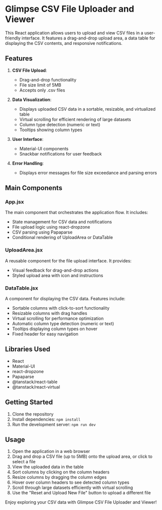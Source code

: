 # Glimpse CSV File Uploader and Viewer

This React application allows users to upload and view CSV files in a user-friendly interface. It features a drag-and-drop upload area, a data table for displaying the CSV contents, and responsive notifications.

## Features

1. **CSV File Upload**:

   - Drag-and-drop functionality
   - File size limit of 5MB
   - Accepts only .csv files

2. **Data Visualization**:

   - Displays uploaded CSV data in a sortable, resizable, and virtualized table
   - Virtual scrolling for efficient rendering of large datasets
   - Column type detection (numeric or text)
   - Tooltips showing column types

3. **User Interface**:

   - Material-UI components
   - Snackbar notifications for user feedback

4. **Error Handling**:
   - Displays error messages for file size exceedance and parsing errors

## Main Components

### App.jsx

The main component that orchestrates the application flow. It includes:

- State management for CSV data and notifications
- File upload logic using react-dropzone
- CSV parsing using Papaparse
- Conditional rendering of UploadArea or DataTable

### UploadArea.jsx

A reusable component for the file upload interface. It provides:

- Visual feedback for drag-and-drop actions
- Styled upload area with icon and instructions

### DataTable.jsx

A component for displaying the CSV data. Features include:

- Sortable columns with click-to-sort functionality
- Resizable columns with drag handles
- Virtual scrolling for performance optimization
- Automatic column type detection (numeric or text)
- Tooltips displaying column types on hover
- Fixed header for easy navigation

## Libraries Used

- React
- Material-UI
- react-dropzone
- Papaparse
- @tanstack/react-table
- @tanstack/react-virtual

## Getting Started

1. Clone the repository
2. Install dependencies: `npm install`
3. Run the development server: `npm run dev`

## Usage

1. Open the application in a web browser
2. Drag and drop a CSV file (up to 5MB) onto the upload area, or click to select a file
3. View the uploaded data in the table
4. Sort columns by clicking on the column headers
5. Resize columns by dragging the column edges
6. Hover over column headers to see detected column types
7. Scroll through large datasets efficiently with virtual scrolling
8. Use the "Reset and Upload New File" button to upload a different file

Enjoy exploring your CSV data with Glimpse CSV File Uploader and Viewer!
